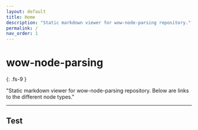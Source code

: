 ```yaml
---
layout: default
title: Home
description: "Static markdown viewer for wow-node-parsing repository."
permalink: /
nav_order: 1
---
```


# wow-node-parsing
{: .fs-9 }

"Static markdown viewer for wow-node-parsing repository. Below are links to the different node types."

---


## Test


